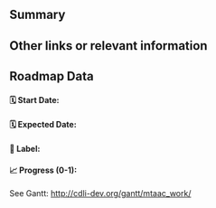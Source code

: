 ## Summary

<!--- Describe at a high-level the product feature or request -->

## Other links or relevant information

<!--- What are steps we can follow to reproduce this issue? -->

## Roadmap Data

#### 🗓 Start Date: <!--- Accepts most date formats such as MM-DD-YYYY -->
#### 🗓 Expected Date: <!--- Accepts most date formats such as MM-DD-YYYY -->
#### 💪 Label: <!--- Pick the label that will dictate the color of the roadmap bar -->
#### 📈 Progress (0-1): <!--- Current progress on the issue -->


See Gantt: http://cdli-dev.org/gantt/mtaac_work/
